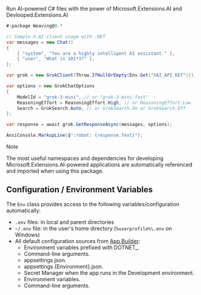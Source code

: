 <!-- #content -->
Run AI-powered C# files with the power of Microsoft.Extensions.AI and Devlooped.Extensions.AI

```csharp
#:package Weaving@0.*

// Sample X.AI client usage with .NET
var messages = new Chat()
{
    { "system", "You are a highly intelligent AI assistant." },
    { "user", "What is 101*3?" },
};

var grok = new GrokClient(Throw.IfNullOrEmpty(Env.Get("XAI_API_KEY")));

var options = new GrokChatOptions
{
    ModelId = "grok-3-mini", // or "grok-3-mini-fast"
    ReasoningEffort = ReasoningEffort.High, // or ReasoningEffort.Low
    Search = GrokSearch.Auto, // or GrokSearch.On or GrokSearch.Off
};

var response = await grok.GetResponseAsync(messages, options);

AnsiConsole.MarkupLine($":robot: {response.Text}");
```

> [!NOTE]
> The most useful namespaces and dependencies for developing Microsoft.Extensions.AI-powered 
> applications are automatically referenced and imported when using this package.

## Configuration / Environment Variables

The `Env` class provides access to the following variables/configuration automatically: 

* `.env` files: in local and parent directories
* `~/.env` file: in the user's home directory (`%userprofile%\.env` on Windows)
* All default configuration sources from [App Builder](https://learn.microsoft.com/en-us/dotnet/core/extensions/generic-host?tabs=appbuilder#host-builder-settings): 
    * Environment variables prefixed with DOTNET_.
    * Command-line arguments.
    * appsettings.json.
    * appsettings.{Environment}.json.
    * Secret Manager when the app runs in the Development environment.
    * Environment variables.
    * Command-line arguments.

<!-- #content -->
<!-- include https://github.com/devlooped/sponsors/raw/main/footer.md -->
<!-- exclude -->
